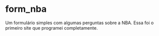 # form_nba
Um formulário simples com algumas perguntas sobre a NBA. Essa foi o primeiro site que programei completamente. 
